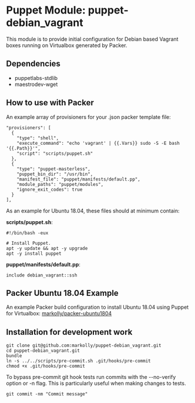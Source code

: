 # Puppet Module: puppet-debian_vagrant
This module is to provide initial configuration for Debian based Vagrant boxes running on Virtualbox generated by Packer.

## Dependencies

- puppetlabs-stdlib
- maestrodev-wget

## How to use with Packer

An example array of provisioners for your .json packer template file:
```
"provisioners": [
  {
    "type": "shell",
    "execute_command": "echo 'vagrant' | {{.Vars}} sudo -S -E bash '{{.Path}}'",
    "script": "scripts/puppet.sh"
  },
  {
    "type": "puppet-masterless",
    "puppet_bin_dir": "/usr/bin",
    "manifest_file": "puppet/manifests/default.pp",
    "module_paths": "puppet/modules",
    "ignore_exit_codes": true
  }
],
```

As an example for Ubuntu 18.04, these files should at minimum contain:

**scripts/puppet.sh**:

    #!/bin/bash -eux

    # Install Puppet.
    apt -y update && apt -y upgrade
    apt -y install puppet

**puppet/manifests/default.pp**:

    include debian_vagrant::ssh

## Packer Ubuntu 18.04 Example 
An example Packer build configuration to install Ubuntu 18.04 using Puppet for Virtualbox:
[markolly/packer-ubuntu1804](https://github.com/markolly/packer-ubuntu1804)

## Installation for development work
```
git clone git@github.com:markolly/puppet-debian_vagrant.git
cd puppet-debian_vagrant.git
bundle
ln -s ../../scripts/pre-commit.sh .git/hooks/pre-commit
chmod +x .git/hooks/pre-commit
```

To bypass pre-commit git hook tests run commits with the --no-verify option or -n flag. This is particularly useful when making changes to tests.

```
git commit -nm "Commit message"
```
